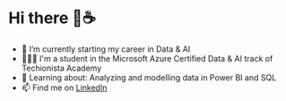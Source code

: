# Hi there 👋☕
- 🔭 I’m currently starting my career in Data & AI
- 👩🏽‍🎓 I'm a student in the Microsoft Azure Certified Data & AI track of Techionista Academy
- 🌱 Learning about: Analyzing and modelling data in Power BI and SQL
- 📫 Find me on [LinkedIn](https://www.linkedin.com/in/suzydeurinck/)
